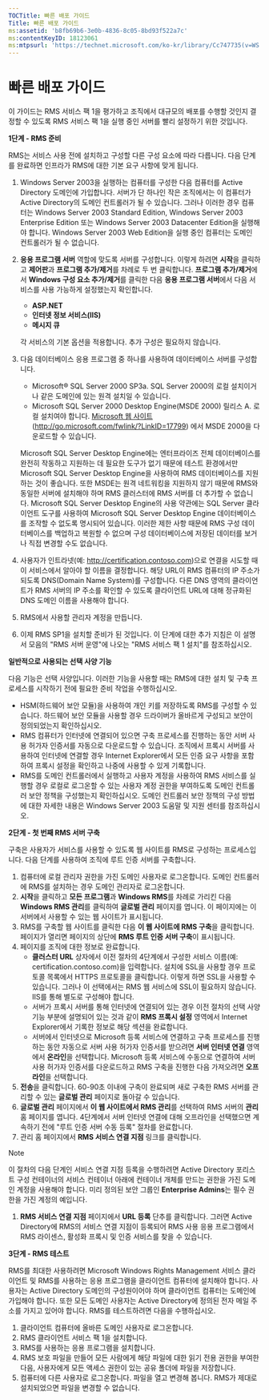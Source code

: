 ```yaml
---
TOCTitle: 빠른 배포 가이드
Title: 빠른 배포 가이드
ms:assetid: 'b8fb69b6-3e0b-4836-8c05-8bd93f522a7c'
ms:contentKeyID: 18123061
ms:mtpsurl: 'https://technet.microsoft.com/ko-kr/library/Cc747735(v=WS.10)'
---
```


빠른 배포 가이드
================

이 가이드는 RMS 서비스 팩 1을 평가하고 조직에서 대규모의 배포를 수행할 것인지 결정할 수 있도록 RMS 서비스 팩 1을 실행 중인 서버를 빨리 설정하기 위한 것입니다.

**1단계 - RMS 준비**

RMS는 서비스 사용 전에 설치하고 구성할 다른 구성 요소에 따라 다릅니다. 다음 단계를 완료하면 인프라가 RMS에 대한 기본 요구 사항에 맞게 됩니다.

1.  Windows Server 2003을 실행하는 컴퓨터를 구성한 다음 컴퓨터를 Active Directory 도메인에 가입합니다. 서버가 단 하나인 작은 조직에서는 이 컴퓨터가 Active Directory의 도메인 컨트롤러가 될 수 있습니다. 그러나 이러한 경우 컴퓨터는 Windows Server 2003 Standard Edition, Windows Server 2003 Enterprise Edition 또는 Windows Server 2003 Datacenter Edition을 실행해야 합니다. Windows Server 2003 Web Edition을 실행 중인 컴퓨터는 도메인 컨트롤러가 될 수 없습니다.
2.  **응용 프로그램 서버** 역할에 맞도록 서버를 구성합니다. 이렇게 하려면 **시작**을 클릭하고 **제어판**과 **프로그램 추가/제거**를 차례로 두 번 클릭합니다. **프로그램 추가/제거**에서 **Windows 구성 요소 추가/제거**를 클릭한 다음 **응용 프로그램 서버**에서 다음 서비스를 사용 가능하게 설정했는지 확인합니다.
    -   **ASP.NET**
    -   **인터넷 정보 서비스(IIS)**
    -   **메시지 큐**

    각 서비스의 기본 옵션을 적용합니다. 추가 구성은 필요하지 않습니다.
3.  다음 데이터베이스 응용 프로그램 중 하나를 사용하여 데이터베이스 서버를 구성합니다.
    -   Microsoft® SQL Server 2000 SP3a. SQL Server 2000의 로컬 설치이거나 같은 도메인에 있는 원격 설치일 수 있습니다.
    -   Microsoft SQL Server 2000 Desktop Engine(MSDE 2000) 릴리스 A. 로컬 설치여야 합니다. [Microsoft 웹 사이트](http://go.microsoft.com/fwlink/?linkid=17799)(http://go.microsoft.com/fwlink/?LinkID=17799) 에서 MSDE 2000을 다운로드할 수 있습니다.

    Microsoft SQL Server Desktop Engine에는 엔터프라이즈 전체 데이터베이스를 완전히 작동하고 지원하는 데 필요한 도구가 없기 때문에 테스트 환경에서만 Microsoft SQL Server Desktop Engine을 사용하여 RMS 데이터베이스를 지원하는 것이 좋습니다. 또한 MSDE는 원격 네트워킹을 지원하지 않기 때문에 RMS와 동일한 서버에 설치해야 하며 RMS 클러스터에 RMS 서버를 더 추가할 수 없습니다. Microsoft SQL Server Desktop Engine의 사용 약관에는 SQL Server 클라이언트 도구를 사용하여 Microsoft SQL Server Desktop Engine 데이터베이스를 조작할 수 없도록 명시되어 있습니다. 이러한 제한 사항 때문에 RMS 구성 데이터베이스를 백업하고 복원할 수 없으며 구성 데이터베이스에 저장된 데이터를 보거나 직접 변경할 수도 없습니다.
4.  사용자가 인트라넷(예: http://certification.contoso.com)으로 연결을 시도할 때 이 서비스에서 알아야 할 이름을 결정합니다. 해당 URL이 RMS 컴퓨터의 IP 주소가 되도록 DNS(Domain Name System)를 구성합니다. 다른 DNS 영역의 클라이언트가 RMS 서버의 IP 주소를 확인할 수 있도록 클라이언트 URL에 대해 정규화된 DNS 도메인 이름을 사용해야 합니다.
5.  RMS에서 사용할 관리자 계정을 만듭니다.
6.  이제 RMS SP1을 설치할 준비가 된 것입니다. 이 단계에 대한 추가 지침은 이 설명서 모음의 "RMS 서버 운영"에 나오는 "RMS 서비스 팩 1 설치"를 참조하십시오.

**일반적으로 사용되는 선택 사양 기능**

다음 기능은 선택 사양입니다. 이러한 기능을 사용할 때는 RMS에 대한 설치 및 구축 프로세스를 시작하기 전에 필요한 준비 작업을 수행하십시오.

-   HSM(하드웨어 보안 모듈)을 사용하여 개인 키를 저장하도록 RMS를 구성할 수 있습니다. 하드웨어 보안 모듈을 사용할 경우 드라이버가 올바르게 구성되고 보안이 정의되었는지 확인하십시오.
-   RMS 컴퓨터가 인터넷에 연결되어 있으면 구축 프로세스를 진행하는 동안 서버 사용 허가자 인증서를 자동으로 다운로드할 수 있습니다. 조직에서 프록시 서버를 사용하여 인터넷에 연결할 경우 Internet Explorer에서 모든 인증 요구 사항을 포함하여 프록시 설정을 확인하고 나중에 사용할 수 있게 기록합니다.
-   RMS를 도메인 컨트롤러에서 실행하고 사용자 계정을 사용하여 RMS 서비스를 실행할 경우 로컬로 로그온할 수 있는 사용자 계정 권한을 부여하도록 도메인 컨트롤러 보안 정책을 구성했는지 확인하십시오. 도메인 컨트롤러 보안 정책의 구성 방법에 대한 자세한 내용은 Windows Server 2003 도움말 및 지원 센터를 참조하십시오.

**2단계 - 첫 번째 RMS 서버 구축**

구축은 사용자가 서비스를 사용할 수 있도록 웹 사이트를 RMS로 구성하는 프로세스입니다. 다음 단계를 사용하여 조직에 루트 인증 서버를 구축합니다.

1.  컴퓨터에 로컬 관리자 권한을 가진 도메인 사용자로 로그온합니다. 도메인 컨트롤러에 RMS를 설치하는 경우 도메인 관리자로 로그온합니다.
2.  **시작**을 클릭하고 **모든 프로그램**과 **Windows RMS**를 차례로 가리킨 다음 **Windows RMS 관리**를 클릭하여 **글로벌 관리** 페이지를 엽니다. 이 페이지에는 이 서버에서 사용할 수 있는 웹 사이트가 표시됩니다.
3.  RMS를 구축할 웹 사이트를 클릭한 다음 **이 웹 사이트에 RMS 구축**을 클릭합니다. 페이지가 열리면 페이지의 상단에 **RMS 루트 인증 서버 구축**이 표시됩니다.
4.  페이지를 조직에 대한 정보로 완료합니다.
    -   **클러스터 URL** 상자에서 이전 절차의 4단계에서 구성한 서비스 이름(예: certification.contoso.com)을 입력합니다. 설치에 SSL을 사용할 경우 프로토콜 목록에서 HTTPS 프로토콜을 클릭합니다. 이렇게 하면 SSL을 사용할 수 있습니다. 그러나 이 선택에서는 RMS 웹 서비스에 SSL이 필요하지 않습니다. IIS를 통해 별도로 구성해야 합니다.
    -   서버가 프록시 서버를 통해 인터넷에 연결되어 있는 경우 이전 절차의 선택 사양 기능 부분에 설명되어 있는 것과 같이 **RMS 프록시 설정** 영역에서 Internet Explorer에서 기록한 정보로 해당 섹션을 완료합니다.
    -   서버에서 인터넷으로 Microsoft 등록 서비스에 연결하고 구축 프로세스를 진행하는 동안 자동으로 서버 사용 허가자 인증서를 받으려면 **서버 인터넷 연결** 영역에서 **온라인**을 선택합니다. Microsoft 등록 서비스에 수동으로 연결하여 서버 사용 허가자 인증서를 다운로드하고 RMS 구축을 진행한 다음 가져오려면 **오프라인**을 선택합니다.
5.  **전송**을 클릭합니다.
    60-90초 이내에 구축이 완료되며 새로 구축한 RMS 서버를 관리할 수 있는 **글로벌 관리** 페이지로 돌아갈 수 있습니다.
6.  **글로벌 관리** 페이지에서 **이 웹 사이트에서 RMS 관리**를 선택하여 RMS 서버의 **관리** 홈 페이지를 엽니다.
    4단계에서 서버 인터넷 연결에 대해 오프라인을 선택했으면 계속하기 전에 "루트 인증 서버 수동 등록" 절차를 완료합니다.
7.  관리 홈 페이지에서 **RMS 서비스 연결 지점** 링크를 클릭합니다.

> [!NOTE]  
> 이 절차의 다음 단계인 서비스 연결 지점 등록을 수행하려면 Active Directory 포리스트 구성 컨테이너의 서비스 컨테이너 아래에 컨테이너 개체를 만드는 권한을 가진 도메인 계정을 사용해야 합니다. 미리 정의된 보안 그룹인 **Enterprise Admins**는 필수 권한을 가진 계정의 예입니다.

1.  **RMS 서비스 연결 지점** 페이지에서 **URL 등록** 단추를 클릭합니다. 그러면 Active Directory에 RMS의 서비스 연결 지점이 등록되어 RMS 사용 응용 프로그램에서 RMS 라이센스, 활성화 프록시 및 인증 서비스를 찾을 수 있습니다. 

**3단계 - RMS 테스트**

RMS를 최대한 사용하려면 Microsoft Windows Rights Management 서비스 클라이언트 및 RMS를 사용하는 응용 프로그램을 클라이언트 컴퓨터에 설치해야 합니다. 사용자는 Active Directory 도메인의 구성원이어야 하며 클라이언트 컴퓨터는 도메인에 가입해야 합니다. 또한 모든 도메인 사용자는 Active Directory에 정의된 전자 메일 주소를 가지고 있어야 합니다. RMS를 테스트하려면 다음을 수행하십시오.

1.  클라이언트 컴퓨터에 올바른 도메인 사용자로 로그온합니다.
2.  RMS 클라이언트 서비스 팩 1을 설치합니다.
3.  RMS를 사용하는 응용 프로그램을 설치합니다.
4.  RMS 보호 파일을 만들어 모든 사람에게 해당 파일에 대한 읽기 전용 권한을 부여한 다음, 사용자에게 모든 액세스 권한이 있는 공유 폴더에 파일을 저장합니다.
5.  컴퓨터에 다른 사용자로 로그온합니다. 파일을 열고 변경해 봅니다. RMS가 제대로 설치되었으면 파일을 변경할 수 없습니다.
